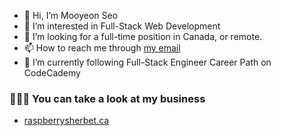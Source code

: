 - 👋 Hi, I’m Mooyeon Seo
- 👀 I’m interested in Full-Stack Web Development
- 💞️ I’m looking for a full-time position in Canada, or remote.
- 📫 How to reach me through [my email](mailto:mooyeon.seo@raspberrysherbet.ca)
- 🌱 I’m currently following Full-Stack Engineer Career Path on CodeCademy

### 👨🏻‍💻 You can take a look at my business
- [raspberrysherbet.ca](https://raspberrysherbet.ca/)

<!---
mooyeon-seo/mooyeon-seo is a ✨ special ✨ repository because its `README.md` (this file) appears on your GitHub profile.
You can click the Preview link to take a look at your changes.
--->
